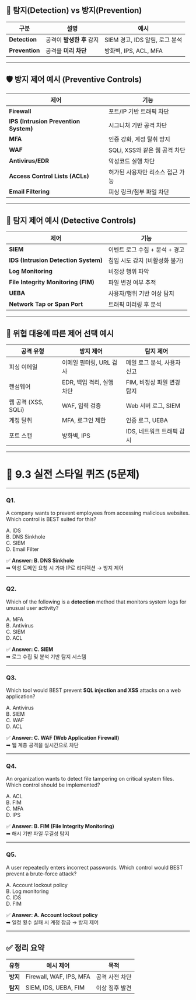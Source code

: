 ## 🧱 탐지(Detection) vs 방지(Prevention)

|구분|설명|예시|
|---|---|---|
|**Detection**|공격이 **발생한 후** 감지|SIEM 경고, IDS 알림, 로그 분석|
|**Prevention**|공격을 **미리 차단**|방화벽, IPS, ACL, MFA|

---

## 🛡️ 방지 제어 예시 (Preventive Controls)

|제어|기능|
|---|---|
|**Firewall**|포트/IP 기반 트래픽 차단|
|**IPS (Intrusion Prevention System)**|시그니처 기반 공격 차단|
|**MFA**|인증 강화, 계정 탈취 방지|
|**WAF**|SQLi, XSS와 같은 웹 공격 차단|
|**Antivirus/EDR**|악성코드 실행 차단|
|**Access Control Lists (ACLs)**|허가된 사용자만 리소스 접근 가능|
|**Email Filtering**|피싱 링크/첨부 파일 차단|

---

## 🔎 탐지 제어 예시 (Detective Controls)

|제어|기능|
|---|---|
|**SIEM**|이벤트 로그 수집 + 분석 + 경고|
|**IDS (Intrusion Detection System)**|침입 시도 감지 (비활성화 불가)|
|**Log Monitoring**|비정상 행위 파악|
|**File Integrity Monitoring (FIM)**|파일 변경 여부 추적|
|**UEBA**|사용자/행위 기반 이상 탐지|
|**Network Tap or Span Port**|트래픽 미러링 후 분석|

---

## 🎯 위협 대응에 따른 제어 선택 예시

|공격 유형|방지 제어|탐지 제어|
|---|---|---|
|피싱 이메일|이메일 필터링, URL 검사|메일 로그 분석, 사용자 신고|
|랜섬웨어|EDR, 백업 격리, 실행 차단|FIM, 비정상 파일 변경 탐지|
|웹 공격 (XSS, SQLi)|WAF, 입력 검증|Web 서버 로그, SIEM|
|계정 탈취|MFA, 로그인 제한|인증 로그, UEBA|
|포트 스캔|방화벽, IPS|IDS, 네트워크 트래픽 감시|

---

# 🧪 9.3 실전 스타일 퀴즈 (5문제)

---

### **Q1.**

A company wants to prevent employees from accessing malicious websites. Which control is BEST suited for this?

A. IDS  
B. DNS Sinkhole  
C. SIEM  
D. Email Filter

✅ **Answer: B. DNS Sinkhole**  
➡ 악성 도메인 요청 시 가짜 IP로 리디렉션 → 방지 제어

---

### **Q2.**

Which of the following is a **detection** method that monitors system logs for unusual user activity?

A. MFA  
B. Antivirus  
C. SIEM  
D. ACL

✅ **Answer: C. SIEM**  
➡ 로그 수집 및 분석 기반 탐지 시스템

---

### **Q3.**

Which tool would BEST prevent **SQL injection and XSS** attacks on a web application?

A. Antivirus  
B. SIEM  
C. WAF  
D. ACL

✅ **Answer: C. WAF (Web Application Firewall)**  
➡ 웹 계층 공격을 실시간으로 차단

---

### **Q4.**

An organization wants to detect file tampering on critical system files. Which control should be implemented?

A. ACL  
B. FIM  
C. MFA  
D. IPS

✅ **Answer: B. FIM (File Integrity Monitoring)**  
➡ 해시 기반 파일 무결성 탐지

---

### **Q5.**

A user repeatedly enters incorrect passwords. Which control would BEST prevent a brute-force attack?

A. Account lockout policy  
B. Log monitoring  
C. IDS  
D. FIM

✅ **Answer: A. Account lockout policy**  
➡ 일정 횟수 실패 시 계정 잠금 → 방지 제어

---

## ✅ 정리 요약

| 유형     | 예시 제어                   | 목적       |
| ------ | ----------------------- | -------- |
| **방지** | Firewall, WAF, IPS, MFA | 공격 사전 차단 |
| **탐지** | SIEM, IDS, UEBA, FIM    | 이상 징후 발견 |